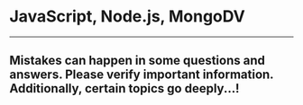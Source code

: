 # JavaScript, Node.js, MongoDV

-------------------------------------------------------------------------------------------------------------------------------------------------------------------
Mistakes can happen in some questions and answers. Please verify important information. Additionally, certain topics go deeply...!
-------------------------------------------------------------------------------------------------------------------------------------------------------------------
